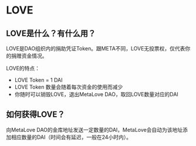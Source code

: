 # LOVE

## LOVE是什么？有什么用？

LOVE是DAO组织内的捐助凭证Token。跟META不同，LOVE无投票权，仅代表你的捐赠资金情况。

LOVE的特点：

* LOVE Token = 1 DAI
* LOVE Token 数量会随着每次资金的使用而减少
* 你随时可以销毁LOVE，退出MetaLove DAO，取回LOVE数量对应的DAI

## 如何获得LOVE？

向MetaLove DAO的金库地址发送一定数量的DAI，MetaLove会自动为该地址添加相应数量的DAI（时间会有延迟，一般在24小时内）。



